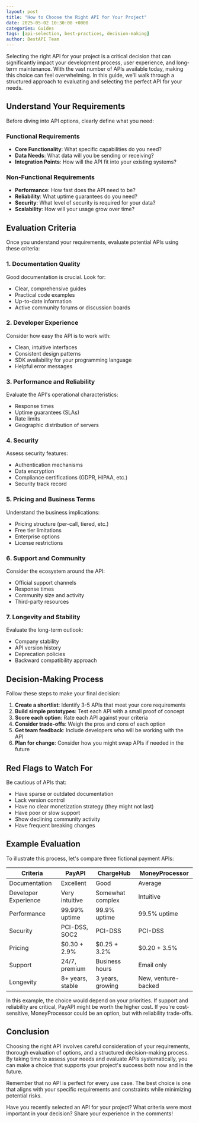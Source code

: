 ```yaml
---
layout: post
title: "How to Choose the Right API for Your Project"
date: 2025-05-02 10:30:00 +0000
categories: Guides
tags: [api-selection, best-practices, decision-making]
author: BestAPI Team
---
```


Selecting the right API for your project is a critical decision that can significantly impact your development process, user experience, and long-term maintenance. With the vast number of APIs available today, making this choice can feel overwhelming. In this guide, we'll walk through a structured approach to evaluating and selecting the perfect API for your needs.

## Understand Your Requirements

Before diving into API options, clearly define what you need:

### Functional Requirements

- **Core Functionality**: What specific capabilities do you need?
- **Data Needs**: What data will you be sending or receiving?
- **Integration Points**: How will the API fit into your existing systems?

### Non-Functional Requirements

- **Performance**: How fast does the API need to be?
- **Reliability**: What uptime guarantees do you need?
- **Security**: What level of security is required for your data?
- **Scalability**: How will your usage grow over time?

## Evaluation Criteria

Once you understand your requirements, evaluate potential APIs using these criteria:

### 1. Documentation Quality

Good documentation is crucial. Look for:
- Clear, comprehensive guides
- Practical code examples
- Up-to-date information
- Active community forums or discussion boards

### 2. Developer Experience

Consider how easy the API is to work with:
- Clean, intuitive interfaces
- Consistent design patterns
- SDK availability for your programming language
- Helpful error messages

### 3. Performance and Reliability

Evaluate the API's operational characteristics:
- Response times
- Uptime guarantees (SLAs)
- Rate limits
- Geographic distribution of servers

### 4. Security

Assess security features:
- Authentication mechanisms
- Data encryption
- Compliance certifications (GDPR, HIPAA, etc.)
- Security track record

### 5. Pricing and Business Terms

Understand the business implications:
- Pricing structure (per-call, tiered, etc.)
- Free tier limitations
- Enterprise options
- License restrictions

### 6. Support and Community

Consider the ecosystem around the API:
- Official support channels
- Response times
- Community size and activity
- Third-party resources

### 7. Longevity and Stability

Evaluate the long-term outlook:
- Company stability
- API version history
- Deprecation policies
- Backward compatibility approach

## Decision-Making Process

Follow these steps to make your final decision:

1. **Create a shortlist**: Identify 3-5 APIs that meet your core requirements
2. **Build simple prototypes**: Test each API with a small proof of concept
3. **Score each option**: Rate each API against your criteria
4. **Consider trade-offs**: Weigh the pros and cons of each option
5. **Get team feedback**: Include developers who will be working with the API
6. **Plan for change**: Consider how you might swap APIs if needed in the future

## Red Flags to Watch For

Be cautious of APIs that:
- Have sparse or outdated documentation
- Lack version control
- Have no clear monetization strategy (they might not last)
- Have poor or slow support
- Show declining community activity
- Have frequent breaking changes

## Example Evaluation

To illustrate this process, let's compare three fictional payment APIs:

| Criteria | PayAPI | ChargeHub | MoneyProcessor |
|----------|--------|-----------|----------------|
| Documentation | Excellent | Good | Average |
| Developer Experience | Very intuitive | Somewhat complex | Intuitive |
| Performance | 99.99% uptime | 99.9% uptime | 99.5% uptime |
| Security | PCI-DSS, SOC2 | PCI-DSS | PCI-DSS |
| Pricing | $0.30 + 2.9% | $0.25 + 3.2% | $0.20 + 3.5% |
| Support | 24/7, premium | Business hours | Email only |
| Longevity | 8+ years, stable | 3 years, growing | New, venture-backed |

In this example, the choice would depend on your priorities. If support and reliability are critical, PayAPI might be worth the higher cost. If you're cost-sensitive, MoneyProcessor could be an option, but with reliability trade-offs.

## Conclusion

Choosing the right API involves careful consideration of your requirements, thorough evaluation of options, and a structured decision-making process. By taking time to assess your needs and evaluate APIs systematically, you can make a choice that supports your project's success both now and in the future.

Remember that no API is perfect for every use case. The best choice is one that aligns with your specific requirements and constraints while minimizing potential risks.

Have you recently selected an API for your project? What criteria were most important in your decision? Share your experience in the comments!